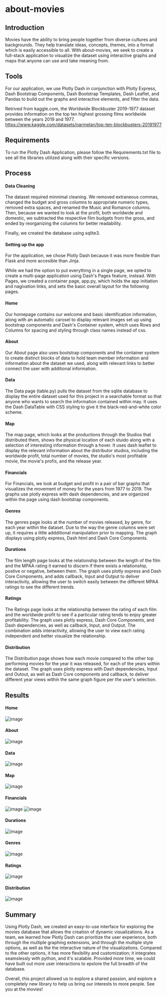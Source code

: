 # about-movies

## Introduction

Movies have the ability to bring people together from diverse cultures and backgrounds. They help translate ideas, concepts, themes, into a format which is easily accessible to all. With about-movies, we seek to create a full-stack application to visualize the dataset using interactive graphs and maps that anyone can use and take meaning from. 

## Tools

For our application, we use Plotly Dash in conjunction with Plotly Express, Dash Bootstrap Components, Dash Bootstrap Templates, Dash Leaflet, and Pandas to build out the graphs and interactive elements, and filter the data.

Retrived from kaggle.com, the Worldwide Blockbuster 2019-1977 dataset provides information on the top ten highest grossing films worldwide between the years 2019 and 1977. https://www.kaggle.com/datasets/narmelan/top-ten-blockbusters-20191977

## Requirements

To run the Plotly Dash Application, please follow the Requirements.txt file to see all the libraries utilized along with their specific versions.

## Process

#### Data Cleaning

The dataset required minnimal cleaning. We removed extraneous commas, changed the budget and gross columns to appropriate numeric types, removed extra spaces, and renamed the Music and Romance columns. Then, because we wanted to look at the profit, both worldwide and domestic, we subtracted the respective film budgets from the gross, and ended by reorganizing the columns for better readability. 

Finally, we created the database using sqlite3.

#### Setting up the app
For the application, we chose Plotly Dash because it was more flexible than Flask and more accesible than Jinja.

While we had the option to put everything in a single page, we opted to create a multi-page application using Dash's Pages feature, instead. With Pages, we created a container page, app.py, which holds the app initiation and nagivation links, and sets the basic overall layout for the following pages. 

#### Home
Our homepage contains our welcome and basic identification information, along with an automatic carosel to display relevant images set up using bootstrap components and Dash's Container system, which uses Rows and Columns for spacing and styling through class names instead of css. 

#### About
Our About page also uses bootstrap components and the container system to create distinct blocks of data to hold team member information and information about the dataset we used, along with relevant links to better connect the user with additional information.

#### Data
The Data page (table.py) pulls the dataset from the sqlite database to display the entire dataset used for this project in a searchable format so that anyone who wants to search the information contained within may. It uses the Dash DataTable with CSS styling to give it the black-red-and-white color scheme.

#### Map
The map page, which looks at the productions through the Studios that distributed them, shows the physical location of each stuido along with a selection of interesting information through a hover. It uses dash leaflet to display the relevant information about the distributor studios, including the worldwide profit, total number of movies, the studio's most profitable movie, the movie's profis, and the release year. 

#### Financials
For Financials, we look at budget and profit in a pair of bar graphs that visualizes the movement of money for the years from 1977 to 2019. The graphs use plotly express with dash dependencies, and are organized within the page using dash bootstrap components.

#### Genres
The genres page looks at the number of movies released, by genre, for each year within the dataset. Due to the way the genre columns were set up, it requires a little addditional manipulation prior to mapping. The graph displays using plotly express, Dash html and Dash Core Components.

#### Durations
The film length page looks at the relationship between the length of the film and the MPAA rating it earned to discern if there exists a relationship, postive or negative, between them. The graph uses plotly express and Dash Core Components, and adds callback, Input and Output to deliver interactivity, allowing the user to switch easily between the different MPAA ratings to see the different trends.

#### Ratings
The Ratings page looks at the relationship between the rating of each film and the worldwide profit to see if a particular rating tends to enjoy greater profitability. The graph uses plotly express, Dash Core Components, and Dash dependencies, as well as callback, Input, and Output. The combination adds interactivity, allowing the user to view each rating independent and better visualize the relationship.

#### Distribution
The Distribution page shows how each movie compared to the other top performing movies for the year it was released, for each of the years within the dataset. The graph uses plotly express with Dash dependencies, Input and Outout, as well as Dash Core components and callback, to deliver different year views within the same graph figure per the user's selection.   
 
## Results

#### Home

![image](https://github.com/m-coldewe/about-movies/assets/152930492/7ac19f78-1a48-41bd-b21d-5e4694df0a58)

#### About

![image](https://github.com/m-coldewe/about-movies/assets/152930492/4d0ed5c8-6c85-4398-91ee-7228cd5f2f2c)

#### Data

![image](https://github.com/m-coldewe/about-movies/assets/152930492/29df6db9-e022-41bd-ac04-6d0e6c8814ce)

#### Map

![image](https://github.com/m-coldewe/about-movies/assets/152930492/da81e5d9-65d1-4f9f-b70b-9cf251fc327d)

#### Financials

![image](https://github.com/m-coldewe/about-movies/assets/152930492/dadd22cd-0fba-481d-a3a0-a4e85d97b22a)
![image](https://github.com/m-coldewe/about-movies/assets/152930492/d198dee1-3b00-49fa-bb8e-7f14be10a95f)

#### Durations

![image](https://github.com/m-coldewe/about-movies/assets/152930492/ea07eed8-6a04-45d8-9e9c-8bb138c10eaa)

#### Genres

![image](https://github.com/m-coldewe/about-movies/assets/152930492/8d744153-1611-4eae-9bf3-cf5de224be83)

#### Ratings

![image](https://github.com/m-coldewe/about-movies/assets/152930492/83342c3b-12ff-40ce-b889-81f444251883)

#### Distribution

![image](https://github.com/m-coldewe/about-movies/assets/152930492/f675ef3f-18ec-4491-827d-61b88fdda848)

## Summary
Using Plotly Dash, we created an easy-to-use interface for exploring the movies database that allows the creation of dynamic visualizations. As a team, we learned how Plotly Dash can prioritize the user experience, both through the multiple graphing extensions, and through the multiple style options, as well as the the interactive nature of the visualizations. Compared to the other options, it has more flexibility and customization; it integrates seamslessly with python, and it's scalable. Provided more time, we could have built out more user interactions to epxlore the full breadth of the database. 

Overall, this project allowed us to explore a shared passion, and explore a completely new library to help us bring our interests to more people. See you at the movies!
